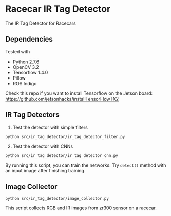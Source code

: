 # Racecar IR Tag Detector
The IR Tag Detector for Racecars


## Dependencies

Tested with
- Python 2.7.6
- OpenCV 3.2
- Tensorflow 1.4.0
- Pillow
- ROS Indigo

Check this repo if you want to install Tensorflow on the Jetson board:
https://github.com/jetsonhacks/installTensorFlowTX2

## IR Tag Detectors

1. Test the detector with simple filters
```
python src/ir_tag_detector/ir_tag_detector_filter.py
```

2. Test the detector with CNNs
```
python src/ir_tag_detector/ir_tag_detector_cnn.py
```
By running this script, you can train the networks. Try `detect()` method with an input image after finishing training.


## Image Collector
```
python src/ir_tag_detector/image_collector.py
```
This script collects RGB and IR images from zr300 sensor on a racecar.
